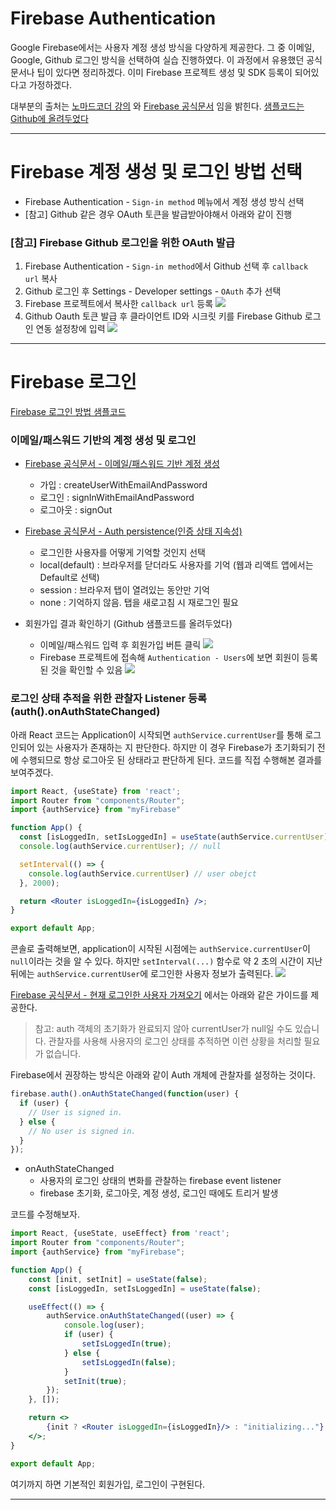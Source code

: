 # Firebase Authentication
Google Firebase에서는 사용자 계정 생성 방식을 다양하게 제공한다. 그 중 이메일, Google, Github 로그인 방식을 선택하여 실습 진행하였다.
이 과정에서 유용했던 공식문서나 팁이 있다면 정리하겠다. 이미 Firebase 프로젝트 생성 및 SDK 등록이 되어있다고 가정하겠다.

대부분의 출처는 [노마드코더 강의](https://nomadcoders.co/nwitter) 와 [Firebase 공식문서](https://firebase.google.com/docs/auth/?authuser=0) 임을 밝힌다.
[샘플코드는 Github에 올려두었다](https://github.com/HyunAh-iia/react-firebase-nwitter)

--- 

# Firebase 계정 생성 및 로그인 방법 선택
- Firebase Authentication - `Sign-in method` 메뉴에서 계정 생성 방식 선택
- [참고] Github 같은 경우 OAuth 토큰을 발급받아야해서 아래와 같이 진행

### [참고] Firebase Github 로그인을 위한 OAuth 발급
1. Firebase Authentication - `Sign-in method`에서 Github 선택 후 `callback url` 복사
2. Github 로그인 후 Settings - Developer settings - `OAuth` 추가 선택
3. Firebase 프로젝트에서 복사한 `callback url` 등록
    ![](images/firebase-github1.png)
4. Github Oauth 토큰 발급 후 클라이언트 ID와 시크릿 키를 Firebase Github 로그인 연동 설정창에 입력
    ![](images/firebase-github2.png)

--- 

# Firebase 로그인
[Firebase 로그인 방법 샘플코드](https://github.com/HyunAh-iia/react-firebase-nwitter/commit/0a77b969b2159cae946886b421b1947653e6b84b)

### 이메일/패스워드 기반의 계정 생성 및 로그인
- [Firebase 공식문서 - 이메일/패스워드 기반 계정 생성](https://firebase.google.com/docs/auth/web/password-auth?hl=ko)
    - 가입 : createUserWithEmailAndPassword
    - 로그인 : signInWithEmailAndPassword
    - 로그아웃 : signOut
- [Firebase 공식문서 - Auth persistence(인증 상태 지속성)](https://firebase.google.com/docs/auth/web/auth-state-persistence)
    - 로그인한 사용자를 어떻게 기억할 것인지 선택
    - local(default) : 브라우저를 닫더라도 사용자를 기억 (웹과 리액트 앱에서는 Default로 선택)
    - session : 브라우저 탭이 열려있는 동안만 기억
    - none : 기억하지 않음. 탭을 새로고침 시 재로그인 필요
    
- 회원가입 결과 확인하기 (Github 샘플코드를 올려두었다)
    - 이메일/패스워드 입력 후 회원가입 버튼 클릭
     ![](images/siginup1.png)
    - Firebase 프로젝트에 접속해 `Authentication - Users`에 보면 회원이 등록된 것을 확인할 수 있음
    ![](images/siginup2.png)

### 로그인 상태 추적을 위한 관찰자 Listener 등록 (auth().onAuthStateChanged)
아래 React 코드는 Application이 시작되면 `authService.currentUser`를 통해 로그인되어 있는 사용자가 존재하는 지 판단한다. 하지만 이 경우 Firebase가 초기화되기 전에 수행되므로 항상 로그아웃 된 상태라고 판단하게 된다.
코드를 직접 수행해본 결과를 보여주겠다.
```jsx
import React, {useState} from 'react';
import Router from "components/Router";
import {authService} from "myFirebase"

function App() {
  const [isLoggedIn, setIsLoggedIn] = useState(authService.currentUser);
  console.log(authService.currentUser); // null

  setInterval(() => {
    console.log(authService.currentUser) // user obejct
  }, 2000);

  return <Router isLoggedIn={isLoggedIn} />;
}

export default App;
```
콘솔로 출력해보면, application이 시작된 시점에는 `authService.currentUser`이 `null`이라는 것을 알 수 있다. 하지만 `setInterval(...)` 함수로 약 2 초의 시간이 지난 뒤에는 `authService.currentUser`에 로그인한 사용자 정보가 출력된다.
![](images/siginup3.png)

[Firebase 공식문서 - 현재 로그인한 사용자 가져오기](https://firebase.google.com/docs/auth/web/manage-users?hl=ko) 에서는 아래와 같은 가이드를 제공한다.
> 참고: auth 객체의 초기화가 완료되지 않아 currentUser가 null일 수도 있습니다. 관찰자를 사용해 사용자의 로그인 상태를 추적하면 이런 상황을 처리할 필요가 없습니다.

Firebase에서 권장하는 방식은 아래와 같이 Auth 개체에 관찰자를 설정하는 것이다.
```jsx
firebase.auth().onAuthStateChanged(function(user) {
  if (user) {
    // User is signed in.
  } else {
    // No user is signed in.
  }
});
```

- onAuthStateChanged
  - 사용자의 로그인 상태의 변화를 관찰하는 firebase event listener
  - firebase 초기화, 로그아웃, 계정 생성, 로그인 때에도 트리거 발생

코드를 수정해보자.
```jsx
import React, {useState, useEffect} from 'react';
import Router from "components/Router";
import {authService} from "myFirebase";

function App() {
    const [init, setInit] = useState(false);
    const [isLoggedIn, setIsLoggedIn] = useState(false);

    useEffect(() => {
        authService.onAuthStateChanged((user) => {
            console.log(user);
            if (user) {
                setIsLoggedIn(true);
            } else {
                setIsLoggedIn(false);
            }
            setInit(true);
        });
    }, []);

    return <>
        {init ? <Router isLoggedIn={isLoggedIn}/> : "initializing..."}
    </>;
}

export default App;
```
여기까지 하면 기본적인 회원가입, 로그인이 구현된다.

--- 
